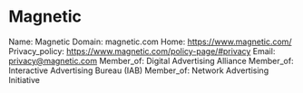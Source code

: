 
# Magnetic

Name: Magnetic
Domain: magnetic.com
Home: https://www.magnetic.com/
Privacy_policy: https://www.magnetic.com/policy-page/#privacy
Email: privacy@magnetic.com
Member_of: Digital Advertising Alliance
Member_of: Interactive Advertising Bureau (IAB)
Member_of: Network Advertising Initiative
